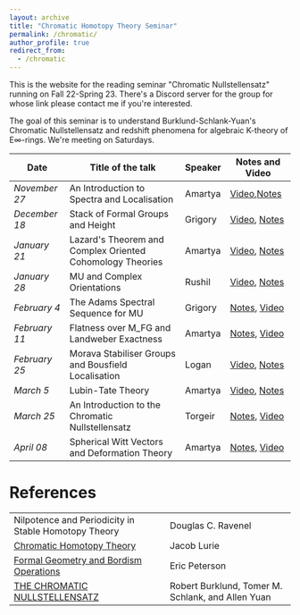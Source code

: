 ```yaml
---
layout: archive
title: "Chromatic Homotopy Theory Seminar"
permalink: /chromatic/
author_profile: true
redirect_from:
  - /chromatic
---
```




This is the website for the reading seminar "Chromatic Nullstellensatz" running on Fall 22-Spring 23. There's a Discord server for the group for whose link please contact me if you're interested. 

The goal of this seminar is to understand Burklund-Schlank-Yuan's Chromatic Nullstellensatz and redshift phenomena for algebraic K-theory of E∞-rings.
We're meeting on Saturdays.


Date  | Title of the talk | Speaker | Notes and Video 
--- | --- | --- | --- 
*November 27* | An Introduction to Spectra and Localisation | Amartya | [Video](https://www.youtube.com/watch?v=JIJNax67DL8),[Notes](https://drive.google.com/file/d/16rI4UJBx6TPsgc8Q8wu6eb6aDOlPNYsv/view?usp=sharing)  
*December 18* | Stack of Formal Groups and Height| Grigory| [Video](https://www.youtube.com/watch?v=4MdMwJeO8D0), [Notes](https://drive.google.com/file/d/1MKlISZCRIGMUNl4MCxBGYjhU_mf3E76n/view?usp=sharing) |
*January 21* | Lazard's Theorem and Complex Oriented Cohomology Theories | Amartya | [Video](https://www.youtube.com/watch?v=SQhgwEyIsjw), [Notes](https://drive.google.com/file/d/1nRWe3kIDLRyfBLc-1YtQwgjq6rGH6sEJ/view?usp=sharing) 
*January 28* | MU and Complex Orientations| Rushil | [Video](https://youtu.be/L2p7V91GUzU), [Notes](https://drive.google.com/file/d/1tm4yMe0GiOVdrkwT9bEiVEydisKiDylz/view?usp=sharing)
*February 4* | The Adams Spectral Sequence for MU | Grigory | [Notes](https://drive.google.com/file/d/1hPKvfmohot5j2buNAiqQCBhaPQg891cm/view?usp=share_link), [Video](https://www.youtube.com/watch?v=RE7qouC3Vko)
*February 11* | Flatness over M_FG and Landweber Exactness | Amartya | [Notes](https://drive.google.com/file/d/1_uktkPN_5FljbzNEgdNMuF0F823xXYGn/view?usp=share_link), [Video](https://www.youtube.com/watch?v=y40ukwOH8rQ)
*February 25* | Morava Stabiliser Groups and Bousfield Localisation  | Logan | [Video](https://youtu.be/arfbks7jtT4), [Notes](https://drive.google.com/file/d/1Nl74SLszs4Cmy6WcmOB7E22Auy2EzaMb/view?usp=sharing)
*March 5* | Lubin-Tate Theory | Amartya | [Video](https://youtu.be/B7RwhKk0nUk), [Notes](https://drive.google.com/file/d/1P6ASGzK8YAZ3ctX5bke6ByGG_qxmIU3o/view?usp=sharing)
*March 25* | An Introduction to the Chromatic Nullstellensatz | Torgeir | [Notes](https://drive.google.com/file/d/1-AKn5Qetg3Zh8Za8LXw7VFYZeQ5cdYyf/view?usp=sharing), [Video](https://youtu.be/2DwuPdV3HEE)
*April 08* | Spherical Witt Vectors and Deformation Theory | Amartya | [Notes](https://drive.google.com/file/d/1DjhJ3YMKnIIXCQshkyBEI_nDWQidZtoZ/view?usp=sharing), [Video](https://youtu.be/aGma2Ki1r2M)

  

References
======

|   |  |
| ------------- | ------------- |
|Nilpotence and Periodicity in Stable Homotopy Theory | Douglas C. Ravenel| 
| [Chromatic Homotopy Theory](https://ncatlab.org/nlab/files/LurieChromaticHomotopyTheory.pdf)  | Jacob Lurie  |
| [Formal Geometry and Bordism Operations](https://drive.google.com/file/d/15jz_aNbom1k-nOOjZ0LXky22b7WPmp0V/view?usp=sharing) | Eric Peterson |
| [THE CHROMATIC NULLSTELLENSATZ](https://arxiv.org/pdf/2207.09929.pdf) | Robert Burklund, Tomer M. Schlank, and Allen Yuan |






